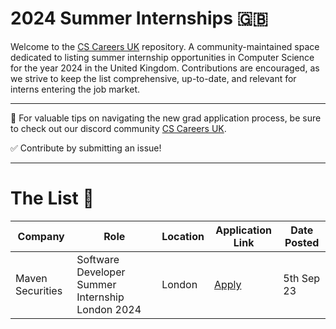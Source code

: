 # 2024 Summer Internships 🇬🇧
Welcome to the [CS Careers UK](https://discord.gg/Fmmu5x8Gn8) repository. A community-maintained space dedicated to listing summer internship opportunities in Computer Science for the year 2024 in the United Kingdom. Contributions are encouraged, as we strive to keep the list comprehensive, up-to-date, and relevant for interns entering the job market.

---

🚀 For valuable tips on navigating the new grad application process, be sure to check out our discord community [CS Careers UK](https://discord.gg/Fmmu5x8Gn8).

✅ Contribute by submitting an issue!

---

# The List 🎒

| Company | Role | Location | Application Link | Date Posted |
| -------- | -------- | -------- | -------- | -------- |
| Maven Securities | Software Developer Summer Internship London 2024 | London | [Apply](https://www.mavensecurities.com/jobs/?gh_jid=4947751) | 5th Sep 23 |

